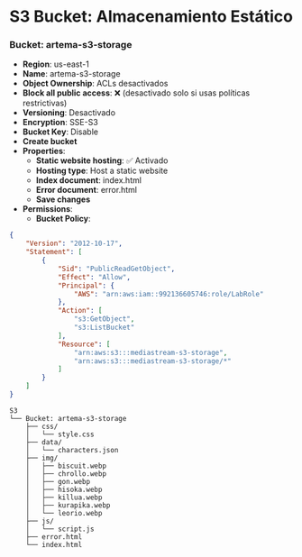 # **S3 Bucket**: Almacenamiento Estático

### Bucket: artema-s3-storage
- **Region**: us-east-1
- **Name**: artema-s3-storage
- **Object Ownership**: ACLs desactivados
- **Block all public access**: ❌ (desactivado solo si usas políticas restrictivas)
- **Versioning**: Desactivado
- **Encryption**: SSE-S3
- **Bucket Key**: Disable
- **Create bucket**
- **Properties**:
  - **Static website hosting**: ✅ Activado
  - **Hosting type**: Host a static website
  - **Index document**: index.html
  - **Error document**: error.html
  - **Save changes**
- **Permissions**:
  - **Bucket Policy**:
```json
{
    "Version": "2012-10-17",
    "Statement": [
        {
            "Sid": "PublicReadGetObject",
            "Effect": "Allow",
            "Principal": {
                "AWS": "arn:aws:iam::992136605746:role/LabRole"
            },
            "Action": [
                "s3:GetObject",
                "s3:ListBucket"
            ],
            "Resource": [
                "arn:aws:s3:::mediastream-s3-storage",
                "arn:aws:s3:::mediastream-s3-storage/*"
            ]
        }
    ]
}
```

```
S3
└── Bucket: artema-s3-storage
    ├── css/
    │   └── style.css
    ├── data/
    │   └── characters.json
    ├── img/
    │   ├── biscuit.webp
    │   ├── chrollo.webp
    │   ├── gon.webp
    │   ├── hisoka.webp
    │   ├── killua.webp               
    │   ├── kurapika.webp
    │   └── leorio.webp
    ├── js/
    │   └── script.js        
    ├── error.html
    └── index.html
```
